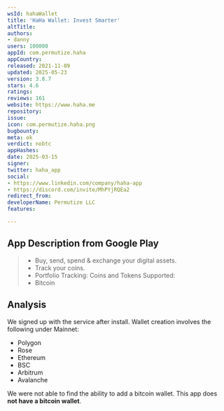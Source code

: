 ```yaml
---
wsId: hahaWallet
title: 'HaHa Wallet: Invest Smarter'
altTitle: 
authors:
- danny
users: 100000
appId: com.permutize.haha
appCountry: 
released: 2021-11-09
updated: 2025-05-23
version: 3.8.7
stars: 4.6
ratings: 
reviews: 161
website: https://www.haha.me
repository: 
issue: 
icon: com.permutize.haha.png
bugbounty: 
meta: ok
verdict: nobtc
appHashes: 
date: 2025-03-15
signer: 
twitter: haha_app
social:
- https://www.linkedin.com/company/haha-app
- https://discord.com/invite/MhPYjRQEa2
redirect_from: 
developerName: Permutize LLC
features: 

---
```


## App Description from Google Play

> - Buy, send, spend & exchange your digital assets.
> - Track your coins.
> - Portfolio Tracking: Coins and Tokens Supported:
> - Bitcoin

## Analysis 

We signed up with the service after install. Wallet creation involves the following under Mainnet:

- Polygon
- Rose
- Ethereum
- BSC
- Arbitrum
- Avalanche

We were not able to find the ability to add a bitcoin wallet. This app does **not have a bitcoin wallet**.

